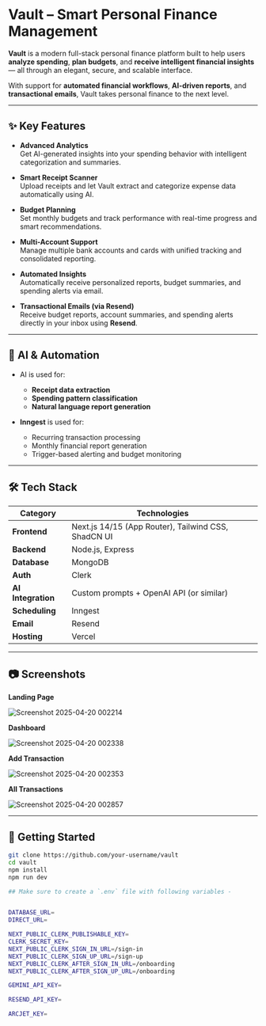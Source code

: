 # Vault – Smart Personal Finance Management

**Vault** is a modern full-stack personal finance platform built to help users **analyze spending**, **plan budgets**, and **receive intelligent financial insights** — all through an elegant, secure, and scalable interface.

With support for **automated financial workflows**, **AI-driven reports**, and **transactional emails**, Vault takes personal finance to the next level.

---

## ✨ Key Features

- **Advanced Analytics**  
  Get AI-generated insights into your spending behavior with intelligent categorization and summaries.

- **Smart Receipt Scanner**  
  Upload receipts and let Vault extract and categorize expense data automatically using AI.

- **Budget Planning**  
  Set monthly budgets and track performance with real-time progress and smart recommendations.

- **Multi-Account Support**  
  Manage multiple bank accounts and cards with unified tracking and consolidated reporting.

- **Automated Insights**  
  Automatically receive personalized reports, budget summaries, and spending alerts via email.

- **Transactional Emails (via Resend)**  
  Receive budget reports, account summaries, and spending alerts directly in your inbox using **Resend**.

---

## 🤖 AI & Automation

- AI is used for:
  - **Receipt data extraction**
  - **Spending pattern classification**
  - **Natural language report generation**

- **Inngest** is used for:
  - Recurring transaction processing
  - Monthly financial report generation
  - Trigger-based alerting and budget monitoring

---

## 🛠 Tech Stack

| Category         | Technologies                            |
|------------------|-----------------------------------------|
| **Frontend**      | Next.js 14/15 (App Router), Tailwind CSS, ShadCN UI |
| **Backend**       | Node.js, Express                       |
| **Database**      | MongoDB                                |
| **Auth**          | Clerk                                  |
| **AI Integration**| Custom prompts + OpenAI API (or similar) |
| **Scheduling**    | Inngest                                 |
| **Email**         | Resend                                  |
| **Hosting**       | Vercel                                  |

---

## 📷 Screenshots

**Landing Page**

![Screenshot 2025-04-20 002214](https://github.com/user-attachments/assets/57e168af-cdd4-42b1-bca7-26006f4a3591)

**Dashboard**

![Screenshot 2025-04-20 002338](https://github.com/user-attachments/assets/a5290f04-55ea-42d1-9345-3ea9be815170)

**Add Transaction**

![Screenshot 2025-04-20 002353](https://github.com/user-attachments/assets/165628ee-6710-4e85-9fa9-c43afcb5d170)

**All Transactions**

![Screenshot 2025-04-20 002857](https://github.com/user-attachments/assets/3113ad6a-122d-425a-83e8-cb2185fc079c)



---

## 🚀 Getting Started

```bash
git clone https://github.com/your-username/vault
cd vault
npm install
npm run dev

## Make sure to create a `.env` file with following variables -


DATABASE_URL=
DIRECT_URL=

NEXT_PUBLIC_CLERK_PUBLISHABLE_KEY=
CLERK_SECRET_KEY=
NEXT_PUBLIC_CLERK_SIGN_IN_URL=/sign-in
NEXT_PUBLIC_CLERK_SIGN_UP_URL=/sign-up
NEXT_PUBLIC_CLERK_AFTER_SIGN_IN_URL=/onboarding
NEXT_PUBLIC_CLERK_AFTER_SIGN_UP_URL=/onboarding

GEMINI_API_KEY=

RESEND_API_KEY=

ARCJET_KEY=
